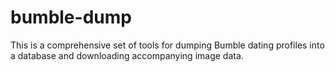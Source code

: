 # bumble-dump

This is a comprehensive set of tools for dumping Bumble dating profiles into a database and downloading accompanying image data.
